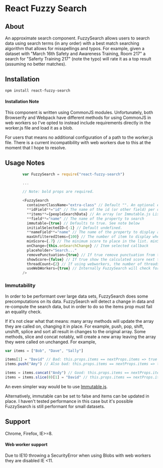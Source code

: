 React Fuzzy Search
==================

About
-----

An approximate search component. FuzzySearch allows users to search data using search terms (in any order) with a best match searching algorithm that allows for misspellings and typos. For example, given a dataset with "March 16th Safety and Awareness Training, Room 217" a search for "Saferty Training 217" (note the typo) will rate it as a top result (assuming no better matches).

## Installation

```sh
npm install react-fuzzy-search
```

#### Installation Note

This component is written using CommonJS modules. Unfortunately, both Browserify and Webpack have different methods for using CommonJS in web workers so I've opted to instead include requirements directly in the worker.js file and load it as a blob.

For users that means no additional configuration of a path to the worker.js file. There is a current incompatibility with web workers due to this at the moment that I hope to resolve.



## Usage Notes

```javascript
        var FuzzySearch = require("react-fuzzy-search")

        ...

        // Note: bold props are required.

        <FuzzySearch
          containerClassName="extra-class" // Default "". An optional extra class for the wrapper component
          **idField**="id" // The name of the id (or other field) per object in the items array to use as a key property for results)
          **items**={peopleSearchData} // An array (or Immutable.js List)
          **field**="name" // The name of the property to search
          immutable={true} // Defaults to true. See note below
          initialSelectedID={-1} // Default undefined. 
          **nameField**="name" // The name of the property to display as results
          maxUnfilteredItems={100} // The number of item to display when not searching
          minScore={.7} // The minimum score to place in the list. minScore is multiplied by the number of search terms.
          onChange={this.onSearchChange} // Item selected callback
          placeholder="Search..." 
          removePunctuation={true} // If true remove punctuation from the search field
          showScore={false} // If true show the calculated score next to each result. For debugging
          threadCount={2} // If using webworkers, the number of threads
          useWebWorkers={true} // Internally FuzzySearch will check for web worker support so this can be set for all browsers.
        />

```

### Immutability
In order to be performant over large data sets, FuzzySearch does some precomputations on its data. FuzzySearch will detect a change in data and re-compute the search data, but in order to do so the items prop must fail an equality check.

If it's not clear what that means: many array methods will update the array they are called on, changing it in place. For example, push, pop, shift, unshift, splice and sort all result in changes to the original array. Some methods, slice and concat notably, will create a new array leaving the array they were called on unchanged. For example,

```javascript
var items = ["Bob", "Dave", "Sally"]

items[1] = "David" // Bad: this.props.items == nextProps.items => true
items.push("Amy") // Also bad: this.props.items == nextProps.items => true

items = items.concat("Andy") // Good: this.props.items == nextProps.items => false
items = items.slice(0)[1] = "David" // this.props.items == nextProps.items => false
```

An even simpler way would be to use [Immutable.js](https://github.com/facebook/immutable-js).

Alternatively, immutable can be set to false and items can be updated in place. I haven't tested performance in this case but it's possible FuzzySearch is still performant for small datasets.

## Support
Chrome, Firefox, IE>=8.

#### Web worker support
Due to IE10 throwing a SecurityError when using Blobs with web workers they are disabled IE <11. 